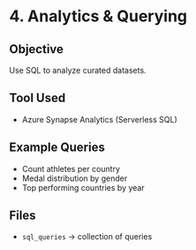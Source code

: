# 4. Analytics & Querying

## Objective
Use SQL to analyze curated datasets.

## Tool Used
- Azure Synapse Analytics (Serverless SQL)

## Example Queries
- Count athletes per country
- Medal distribution by gender
- Top performing countries by year

## Files
- `sql_queries` → collection of queries
